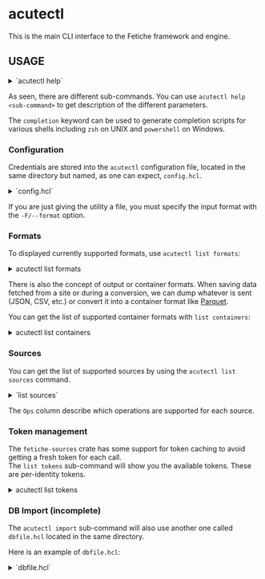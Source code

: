 # acutectl

This is the main CLI interface to the Fetiche framework and engine.

## USAGE

<details>
<summary>`acutectl help`</summary>

```text
$ acutectl
CLI utility to fetch data.

Usage: acutectl [OPTIONS] <COMMAND>

Commands:
  completion  Generate Completion stuff
  fetch       Fetch data from specified site
  import      Import into InfluxDB (WIP)
  list        List information about formats and sources
  stream      Stream from a source
  version     List all package versions
  help        Print this message or the help of the given subcommand(s)

Options:
  -c, --config <CONFIG>  configuration file
  -D, --debug            debug mode
  -o, --output <OUTPUT>  Output file
  -v, --verbose...       Verbose mode
  -h, --help             Print help
```

</details>

As seen, there are different sub-commands. You can use `acutectl help <sub-command>`  to get description of the
different parameters.

The `completion` keyword can be used to generate completion scripts for various shells including `zsh` on UNIX
and `powershell` on Windows.

### Configuration

Credentials are stored into the `acutectl` configuration file, located in the same directory but named, as one
can expect, `config.hcl`.

<details>
<summary>`config.hcl`</summary>

```hcl
version = 1

site "local" {
  username = "aeroscope"
  password = "NOPE"
  token    = "/login"
}

site "big.site.aero" {
  username = "SOMEONE"
  password = "HIDDEN"
  token    = "/auth"
}

site "opensky" {
  login    = "someone"
  password = "SECRET"
}

site "safesky" {
  api_key = "FOOBAR"
}

```

</details>

If you are just giving the utility a file, you must specify the input format with the `-F/--format` option.

### Formats

To displayed currently supported formats, use `acutectl list formats`:

<details>
<summary>acutectl list formats</summary>

```text
acutectl/0.13.0 by Ollivier Robert <ollivier.robert@eurocontrol.int>
CLI utility to fetch data.

List all formats:
┌─────────────┬───────┬───────────────────────────────────────────────────────────────────────────────────────────────┐
│ Name        │ Type  │ Description                                                                                   │
├─────────────┼───────┼───────────────────────────────────────────────────────────────────────────────────────────────┤
│ aeroscope   │ drone │ Data extracted from the DJI Aeroscope antenna.                                                │
├─────────────┼───────┼───────────────────────────────────────────────────────────────────────────────────────────────┤
│ asd         │ drone │ Data gathered & consolidated by ASD.                                                          │
│             │       │ Source: ASD -- URL: https://airspacedrone.com/                                                │
├─────────────┼───────┼───────────────────────────────────────────────────────────────────────────────────────────────┤
│ avionix     │ adsb  │ Flattened ASTERIX cat21-like for Avionix stations.                                            │
│             │       │ Source: Avionix -- URL: http://www.avionix.pl                                                 │
├─────────────┼───────┼───────────────────────────────────────────────────────────────────────────────────────────────┤
│ cat129      │ drone │ Flattened ASTERIX Cat129 data for Drone data.                                                 │
│             │       │ Source: ECTL -- URL: https://www.eurocontrol.int/asterix/                                     │
├─────────────┼───────┼───────────────────────────────────────────────────────────────────────────────────────────────┤
│ cat21       │ adsb  │ Flattened ASTERIX Cat21 data for ADS-B.                                                       │
│             │       │ Source: ECTL -- URL: https://www.eurocontrol.int/asterix/                                     │
├─────────────┼───────┼───────────────────────────────────────────────────────────────────────────────────────────────┤
│ flightaware │ adsb  │ ADS-B data by Flightaware.                                                                    │
│             │       │ Source: Flightaware -- URL: https://flightaware.com/commercial/firehose/documentation/summary │
├─────────────┼───────┼───────────────────────────────────────────────────────────────────────────────────────────────┤
│ impala      │ adsb  │ Flattened StateVector extracted from Opensky Impala DB.                                       │
│             │       │ Source: Opensky -- URL: https://opensky-network.org/data/impala                               │
├─────────────┼───────┼───────────────────────────────────────────────────────────────────────────────────────────────┤
│ opensky     │ adsb  │ Data coming from the Opensky site, mostly ADS-B.                                              │
│             │       │ Source: Opensky -- URL: https://opensky-network.org/                                          │
├─────────────┼───────┼───────────────────────────────────────────────────────────────────────────────────────────────┤
│ safesky     │ adsb  │ Data coming from the Safesky site, mostly ADS-B.                                              │
│             │       │ Source: Safesky -- URL: https://www.safesky.app/                                              │
└─────────────┴───────┴───────────────────────────────────────────────────────────────────────────────────────────────┘
```

The reason for the different categories is to give the engine a hint on how to process the data.
</details>

There is also the concept of output or container formats. When saving data fetched from a site or during a conversion,
we can dump whatever is sent (JSON, CSV, etc.) or convert it into a container format like [Parquet].

You can get the list of supported container formats with `list containers`:
<details>
<summary>acutectl list containers</summary>

```text
acutectl/0.16.0 by Ollivier Robert <ollivier.robert@eurocontrol.int>
CLI utility to fetch data.

List all formats:
┌─────────┬───────┬───────────────────────────────────────────────────────────────────────────────────────────────────────┐
│ Name    │ Type  │ Description                                                                                           │
├─────────┼───────┼───────────────────────────────────────────────────────────────────────────────────────────────────────┤
│ ACSV    │ write │ Annotated CSV, created by InfluxDB.                                                                   │
│         │       │ Source: InfluxData -- URL: https://docs.influxdata.com/influxdb/cloud/reference/syntax/annotated-csv/ │
├─────────┼───────┼───────────────────────────────────────────────────────────────────────────────────────────────────────┤
│ Avro    │ write │ Row-oriented tabular format from Apache Arrow.                                                        │
│         │       │ Source: Apache -- URL: https://avro.apache.org/                                                       │
├─────────┼───────┼───────────────────────────────────────────────────────────────────────────────────────────────────────┤
│ CSV     │ write │ Comma Separated Values aka your friend CSV.                                                           │
│         │       │ Source: IBM -- URL: https://en.wikipedia.org/wiki/CSV                                                 │
├─────────┼───────┼───────────────────────────────────────────────────────────────────────────────────────────────────────┤
│ Parquet │ write │ Apache Parquet export for drone/ADS-B data.                                                           │
│         │       │ Source: Apache -- URL: https://parquet.apache.org/docs/file-format/                                   │
└─────────┴───────┴───────────────────────────────────────────────────────────────────────────────────────────────────────┘
```

</details>

### Sources

You can get the list of supported sources by using the `acutectl list sources` command.

<details>
<summary>`list sources`</summary>

```text
acutectl/0.11.0 by Ollivier Robert <ollivier.robert@eurocontrol.int>
CLI utility to fetch data.

Listing all sources:
╭─────────┬───────┬───────────┬───────────────────────────────────┬─────────┬──────────────╮
│ Name    │ Type  │ Format    │ URL                               │ Auth    │ Ops          │
├─────────┼───────┼───────────┼───────────────────────────────────┼─────────┼──────────────┤
│ eih     │ drone │ aeroscope │ http://127.0.0.1:2400             │ token   │ fetch        │
│ lux     │ drone │ asd       │ https://eur.airspacedrone.com/api │ token   │ fetch        │
│ lux-me  │ drone │ asd       │ https://eur.airspacedrone.com/api │ token   │ fetch        │
│ opensky │ adsb  │ opensky   │ https://opensky-network.org/api   │ login   │ fetch,stream │
│ safesky │ adsb  │ safesky   │ https://public-api.safesky.app    │ API key │ fetch        │
╰─────────┴───────┴───────────┴───────────────────────────────────┴─────────┴──────────────╯
```

</details>

The `Ops` column describe which operations are supported for each source.

### Token management

The `fetiche-sources`  crate has some support for token caching to avoid getting a fresh token for each call.  
The `list tokens` sub-command will show you the available tokens. These are per-identity tokens.

<details>
<summary>acutectl list tokens</summary>

```text
acutectl/0.11.0 by Ollivier Robert <ollivier.robert@eurocontrol.int>
CLI utility to fetch data.

Listing all tokens:
╭───────────────────────────────────────────────────┬───────────────────────────────────╮
│ Path                                              │ Created at                        │
├───────────────────────────────────────────────────┼───────────────────────────────────┤
│ asd_default_token-some.user@eurocontrol.int       │ 2023-05-31 20:31:43.027646800 UTC │
│ asd_default_token-ollivier.robert@eurocontrol.int │ 2023-05-24 09:17:44.891997300 UTC │
╰───────────────────────────────────────────────────┴───────────────────────────────────╯
```

</details>

### DB Import (incomplete)

The `acutectl import` sub-command will also use another one called `dbfile.hcl`  located in the same directory.

Here is an example of `dbfile.hcl`:

<details>
<summary>`dbfile.hcl`</summary>

```hcl
version = 1

db "local" {
  type   = sqlite
  format = "dronepoint"
  file   = "sqlite:///var/db/adsb.sqlite"
}

db "next" {
  type   = pgsql
  format = "opensky"
  url    = "pgsql://mydbserver:5432/adsb-data"
}

db "time" {
  type  = influxdb
  url   = "http://localhost:8600"
  token = "NOT DISCLOSED HERE"
}
```

> NOTE:  This will almost certainly change in the near future when I get to implement the DB import.

</details>

[Parquet]: https://parquet.apache.org/docs/file-format/
